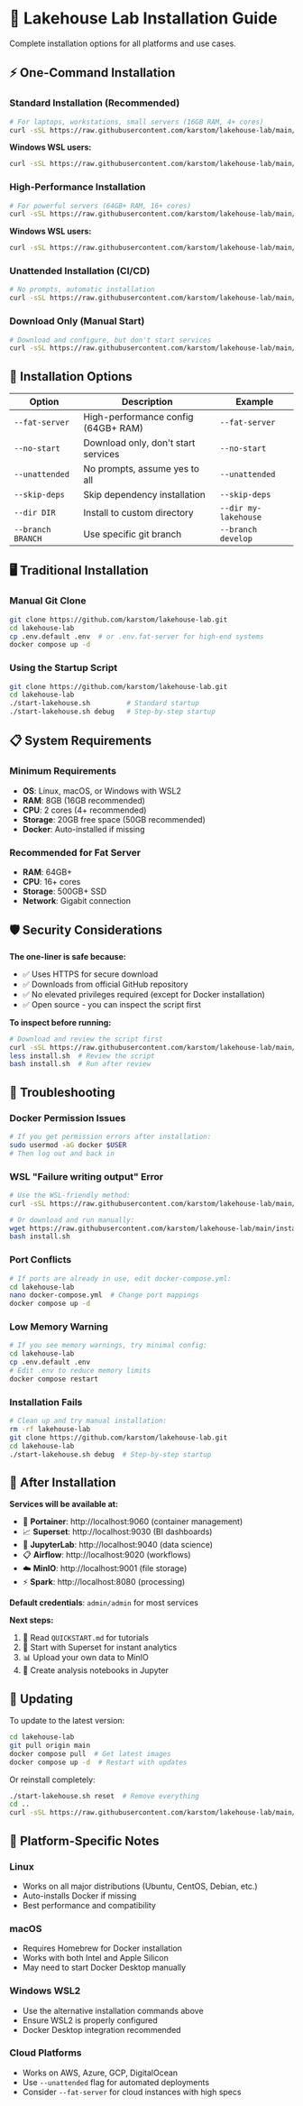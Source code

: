 # 🚀 Lakehouse Lab Installation Guide

Complete installation options for all platforms and use cases.

## ⚡ One-Command Installation

### **Standard Installation (Recommended)**
```bash
# For laptops, workstations, small servers (16GB RAM, 4+ cores)
curl -sSL https://raw.githubusercontent.com/karstom/lakehouse-lab/main/install.sh | bash
```

**Windows WSL users:**
```bash
curl -sSL https://raw.githubusercontent.com/karstom/lakehouse-lab/main/install.sh -o /tmp/install.sh && bash /tmp/install.sh
```

### **High-Performance Installation**
```bash
# For powerful servers (64GB+ RAM, 16+ cores)
curl -sSL https://raw.githubusercontent.com/karstom/lakehouse-lab/main/install.sh | bash -s -- --fat-server
```

**Windows WSL users:**
```bash
curl -sSL https://raw.githubusercontent.com/karstom/lakehouse-lab/main/install.sh -o /tmp/install.sh && bash /tmp/install.sh --fat-server
```

### **Unattended Installation (CI/CD)**
```bash
# No prompts, automatic installation
curl -sSL https://raw.githubusercontent.com/karstom/lakehouse-lab/main/install.sh | bash -s -- --unattended
```

### **Download Only (Manual Start)**
```bash
# Download and configure, but don't start services
curl -sSL https://raw.githubusercontent.com/karstom/lakehouse-lab/main/install.sh | bash -s -- --no-start
```

## 🔧 Installation Options

| Option | Description | Example |
|--------|-------------|---------|
| `--fat-server` | High-performance config (64GB+ RAM) | `--fat-server` |
| `--no-start` | Download only, don't start services | `--no-start` |
| `--unattended` | No prompts, assume yes to all | `--unattended` |
| `--skip-deps` | Skip dependency installation | `--skip-deps` |
| `--dir DIR` | Install to custom directory | `--dir my-lakehouse` |
| `--branch BRANCH` | Use specific git branch | `--branch develop` |

## 🖥️ Traditional Installation

### **Manual Git Clone**
```bash
git clone https://github.com/karstom/lakehouse-lab.git
cd lakehouse-lab
cp .env.default .env  # or .env.fat-server for high-end systems
docker compose up -d
```

### **Using the Startup Script**
```bash
git clone https://github.com/karstom/lakehouse-lab.git
cd lakehouse-lab
./start-lakehouse.sh         # Standard startup
./start-lakehouse.sh debug   # Step-by-step startup
```

## 📋 System Requirements

### **Minimum Requirements**
- **OS**: Linux, macOS, or Windows with WSL2
- **RAM**: 8GB (16GB recommended)
- **CPU**: 2 cores (4+ recommended)
- **Storage**: 20GB free space (50GB recommended)
- **Docker**: Auto-installed if missing

### **Recommended for Fat Server**
- **RAM**: 64GB+
- **CPU**: 16+ cores
- **Storage**: 500GB+ SSD
- **Network**: Gigabit connection

## 🛡️ Security Considerations

**The one-liner is safe because:**
- ✅ Uses HTTPS for secure download
- ✅ Downloads from official GitHub repository
- ✅ No elevated privileges required (except for Docker installation)
- ✅ Open source - you can inspect the script first

**To inspect before running:**
```bash
# Download and review the script first
curl -sSL https://raw.githubusercontent.com/karstom/lakehouse-lab/main/install.sh > install.sh
less install.sh  # Review the script
bash install.sh  # Run after review
```

## 🚨 Troubleshooting

### **Docker Permission Issues**
```bash
# If you get permission errors after installation:
sudo usermod -aG docker $USER
# Then log out and back in
```

### **WSL "Failure writing output" Error**
```bash
# Use the WSL-friendly method:
curl -sSL https://raw.githubusercontent.com/karstom/lakehouse-lab/main/install.sh -o /tmp/install.sh && bash /tmp/install.sh

# Or download and run manually:
wget https://raw.githubusercontent.com/karstom/lakehouse-lab/main/install.sh
bash install.sh
```

### **Port Conflicts**
```bash
# If ports are already in use, edit docker-compose.yml:
cd lakehouse-lab
nano docker-compose.yml  # Change port mappings
docker compose up -d
```

### **Low Memory Warning**
```bash
# If you see memory warnings, try minimal config:
cd lakehouse-lab
cp .env.default .env
# Edit .env to reduce memory limits
docker compose restart
```

### **Installation Fails**
```bash
# Clean up and try manual installation:
rm -rf lakehouse-lab
git clone https://github.com/karstom/lakehouse-lab.git
cd lakehouse-lab
./start-lakehouse.sh debug  # Step-by-step startup
```

## 🎉 After Installation

**Services will be available at:**
- 🐳 **Portainer**: http://localhost:9060 (container management)
- 📈 **Superset**: http://localhost:9030 (BI dashboards) 
- 📓 **JupyterLab**: http://localhost:9040 (data science)
- 📋 **Airflow**: http://localhost:9020 (workflows)
- ☁️ **MinIO**: http://localhost:9001 (file storage)
- ⚡ **Spark**: http://localhost:8080 (processing)

**Default credentials**: `admin/admin` for most services

**Next steps:**
1. 📖 Read `QUICKSTART.md` for tutorials
2. 🚀 Start with Superset for instant analytics
3. 📊 Upload your own data to MinIO
4. 🔬 Create analysis notebooks in Jupyter

## 🔄 Updating

To update to the latest version:
```bash
cd lakehouse-lab
git pull origin main
docker compose pull  # Get latest images
docker compose up -d  # Restart with updates
```

Or reinstall completely:
```bash
./start-lakehouse.sh reset  # Remove everything
cd ..
curl -sSL https://raw.githubusercontent.com/karstom/lakehouse-lab/main/install.sh | bash
```

## 🌟 Platform-Specific Notes

### **Linux**
- Works on all major distributions (Ubuntu, CentOS, Debian, etc.)
- Auto-installs Docker if missing
- Best performance and compatibility

### **macOS**
- Requires Homebrew for Docker installation
- Works with both Intel and Apple Silicon
- May need to start Docker Desktop manually

### **Windows WSL2**
- Use the alternative installation commands above
- Ensure WSL2 is properly configured
- Docker Desktop integration recommended

### **Cloud Platforms**
- Works on AWS, Azure, GCP, DigitalOcean
- Use `--unattended` flag for automated deployments
- Consider `--fat-server` for cloud instances with high specs
